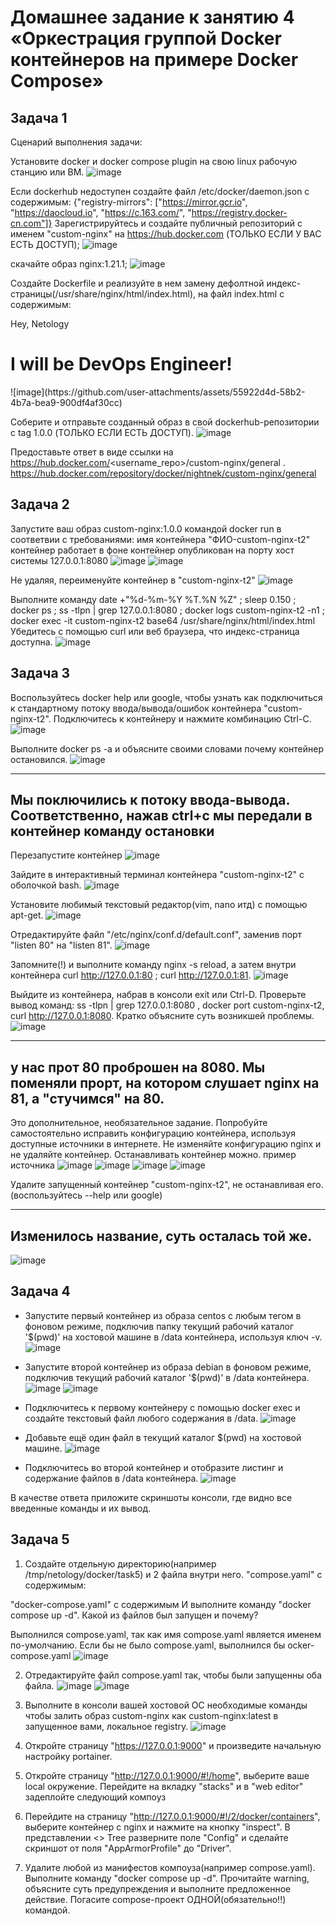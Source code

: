 # Домашнее задание к занятию 4 «Оркестрация группой Docker контейнеров на примере Docker Compose»

## Задача 1

Сценарий выполнения задачи:

Установите docker и docker compose plugin на свою linux рабочую станцию или ВМ.
![image](https://github.com/user-attachments/assets/c6cd7a34-926f-4c12-9356-fbffc7044241)

Если dockerhub недоступен создайте файл /etc/docker/daemon.json с содержимым: {"registry-mirrors": ["https://mirror.gcr.io", "https://daocloud.io", "https://c.163.com/", "https://registry.docker-cn.com"]}
Зарегистрируйтесь и создайте публичный репозиторий с именем "custom-nginx" на https://hub.docker.com (ТОЛЬКО ЕСЛИ У ВАС ЕСТЬ ДОСТУП);
![image](https://github.com/user-attachments/assets/680b9293-58eb-471c-8671-35db0db2fa4f)

скачайте образ nginx:1.21.1;
![image](https://github.com/user-attachments/assets/445fc638-cda6-4ee9-a44e-c5c98b3d486b)

Создайте Dockerfile и реализуйте в нем замену дефолтной индекс-страницы(/usr/share/nginx/html/index.html), на файл index.html с содержимым:
<html>
<head>
Hey, Netology
</head>
<body>
<h1>I will be DevOps Engineer!</h1>
</body>
</html>
![image](https://github.com/user-attachments/assets/55922d4d-58b2-4b7a-bea9-900df4af30cc)

Соберите и отправьте созданный образ в свой dockerhub-репозитории c tag 1.0.0 (ТОЛЬКО ЕСЛИ ЕСТЬ ДОСТУП).
![image](https://github.com/user-attachments/assets/05f8f4a3-0e91-4e8a-b264-aa4fbfd9175e)

Предоставьте ответ в виде ссылки на https://hub.docker.com/<username_repo>/custom-nginx/general .
https://hub.docker.com/repository/docker/nightnek/custom-nginx/general

## Задача 2
Запустите ваш образ custom-nginx:1.0.0 командой docker run в соответвии с требованиями:
имя контейнера "ФИО-custom-nginx-t2"
контейнер работает в фоне
контейнер опубликован на порту хост системы 127.0.0.1:8080
![image](https://github.com/user-attachments/assets/c140cb1e-b40a-4413-a387-9e1658ff0644)
![image](https://github.com/user-attachments/assets/3f7bf2a4-4d1f-4041-95d3-dd8a59aeacbb)

Не удаляя, переименуйте контейнер в "custom-nginx-t2"
![image](https://github.com/user-attachments/assets/16ee041e-1fe6-4f7e-83ab-3a6fc1bf77cb)

Выполните команду date +"%d-%m-%Y %T.%N %Z" ; sleep 0.150 ; docker ps ; ss -tlpn | grep 127.0.0.1:8080  ; docker logs custom-nginx-t2 -n1 ; docker exec -it custom-nginx-t2 base64 /usr/share/nginx/html/index.html
Убедитесь с помощью curl или веб браузера, что индекс-страница доступна.
![image](https://github.com/user-attachments/assets/7f1eaf1e-b6c9-4ed7-b4f3-20538635918c)

## Задача 3

Воспользуйтесь docker help или google, чтобы узнать как подключиться к стандартному потоку ввода/вывода/ошибок контейнера "custom-nginx-t2".
Подключитесь к контейнеру и нажмите комбинацию Ctrl-C.
![image](https://github.com/user-attachments/assets/4136b19e-f378-440c-8470-5d8837839abe)

Выполните docker ps -a и объясните своими словами почему контейнер остановился.
![image](https://github.com/user-attachments/assets/e9867994-19ed-48d1-b414-ce707cf9510d)

---
Мы поключились к потоку ввода-вывода. Соответственно, нажав ctrl+c мы передали в контейнер команду остановки
---

Перезапустите контейнер
![image](https://github.com/user-attachments/assets/3d06c9c4-10e6-44f3-9870-c29b55100338)

Зайдите в интерактивный терминал контейнера "custom-nginx-t2" с оболочкой bash.
![image](https://github.com/user-attachments/assets/83234898-d3ed-4d9b-b3f4-ba232e8e7204)

Установите любимый текстовый редактор(vim, nano итд) с помощью apt-get.
![image](https://github.com/user-attachments/assets/bc1fd040-d72a-4b1a-9081-e05c6c08eebc)

Отредактируйте файл "/etc/nginx/conf.d/default.conf", заменив порт "listen 80" на "listen 81".
![image](https://github.com/user-attachments/assets/29fdcbc0-98df-4ddf-935a-cb04bd9e3e36)

Запомните(!) и выполните команду nginx -s reload, а затем внутри контейнера curl http://127.0.0.1:80 ; curl http://127.0.0.1:81.
![image](https://github.com/user-attachments/assets/81a98c7b-c564-45eb-8bf0-ff7335c673f5)

Выйдите из контейнера, набрав в консоли exit или Ctrl-D.
Проверьте вывод команд: ss -tlpn | grep 127.0.0.1:8080 , docker port custom-nginx-t2, curl http://127.0.0.1:8080. Кратко объясните суть возникшей проблемы.
![image](https://github.com/user-attachments/assets/613a8903-d1ce-49fc-9024-ae49e51f6c83)

---
у нас прот 80 проброшен на 8080. Мы поменяли прорт, на котором слушает nginx на 81, а "стучимся" на 80.
---

Это дополнительное, необязательное задание. Попробуйте самостоятельно исправить конфигурацию контейнера, используя доступные источники в интернете. Не изменяйте конфигурацию nginx и не удаляйте контейнер. Останавливать контейнер можно. пример источника
![image](https://github.com/user-attachments/assets/5b454de6-1a4c-4165-9bf8-e57cc4ad82a0)
![image](https://github.com/user-attachments/assets/78d8a55f-1659-4818-89b8-df769acbc350)
![image](https://github.com/user-attachments/assets/4ea0b664-356f-4f79-98d4-ca5ddc17ded5)
![image](https://github.com/user-attachments/assets/b73d5f5a-1a8f-4753-bbec-0aa3fe13abfe)

Удалите запущенный контейнер "custom-nginx-t2", не останавливая его.(воспользуйтесь --help или google)

---
Изменилось название, суть осталась той же.
---
![image](https://github.com/user-attachments/assets/e73be354-12c8-4c46-a97c-80761994a291)

## Задача 4

- Запустите первый контейнер из образа centos c любым тегом в фоновом режиме, подключив папку текущий рабочий каталог '$(pwd)' на хостовой машине в /data контейнера, используя ключ -v.
  ![image](https://github.com/user-attachments/assets/86d5d9d5-b283-40c7-bb49-dc623608b657)

- Запустите второй контейнер из образа debian в фоновом режиме, подключив текущий рабочий каталог '$(pwd)' в /data контейнера.
  ![image](https://github.com/user-attachments/assets/b7c3b72c-d6bf-47a1-b4b5-4d75c8454896)
  ![image](https://github.com/user-attachments/assets/46f96a75-fa97-4511-ad0f-c5fe9ac048ba)

- Подключитесь к первому контейнеру с помощью docker exec и создайте текстовый файл любого содержания в /data.
  ![image](https://github.com/user-attachments/assets/3d0f8e75-28ad-486b-96b0-ba0920ee1024)

- Добавьте ещё один файл в текущий каталог $(pwd) на хостовой машине.
  ![image](https://github.com/user-attachments/assets/076adc33-5a6b-4d81-861d-442166e454ea)

- Подключитесь во второй контейнер и отобразите листинг и содержание файлов в /data контейнера.
  ![image](https://github.com/user-attachments/assets/d880ee31-283c-4354-8948-ccf4d65ee03d)

В качестве ответа приложите скриншоты консоли, где видно все введенные команды и их вывод.

## Задача 5

1. Создайте отдельную директорию(например /tmp/netology/docker/task5) и 2 файла внутри него. "compose.yaml" с содержимым:

  "docker-compose.yaml" с содержимым
  И выполните команду "docker compose up -d". Какой из файлов был запущен и почему?

  Выполнился compose.yaml, так как имя compose.yaml является именем по-умолчанию.
  Если бы не было compose.yaml, выполнился бы ocker-compose.yaml
  ![image](https://github.com/user-attachments/assets/57a86ce9-2b5d-4f74-b550-fb011c5a23f3)

2. Отредактируйте файл compose.yaml так, чтобы были запущенны оба файла.
![image](https://github.com/user-attachments/assets/abc38115-7d8a-454e-9eed-4adb9d88e434)
![image](https://github.com/user-attachments/assets/772e2ccd-4444-45f5-b16d-3c95affb55f0)

3. Выполните в консоли вашей хостовой ОС необходимые команды чтобы залить образ custom-nginx как custom-nginx:latest в запущенное вами, локальное registry.
![image](https://github.com/user-attachments/assets/3ade5f45-35da-44ce-9566-609ec7a2f727)



4. Откройте страницу "https://127.0.0.1:9000" и произведите начальную настройку portainer.




5. Откройте страницу "http://127.0.0.1:9000/#!/home", выберите ваше local окружение. Перейдите на вкладку "stacks" и в "web editor" задеплойте следующий компоуз



6. Перейдите на страницу "http://127.0.0.1:9000/#!/2/docker/containers", выберите контейнер с nginx и нажмите на кнопку "inspect". В представлении <> Tree разверните поле "Config" и сделайте скриншот от поля "AppArmorProfile" до "Driver".



7. Удалите любой из манифестов компоуза(например compose.yaml). Выполните команду "docker compose up -d". Прочитайте warning, объясните суть предупреждения и выполните предложенное действие. Погасите compose-проект ОДНОЙ(обязательно!!) командой.
